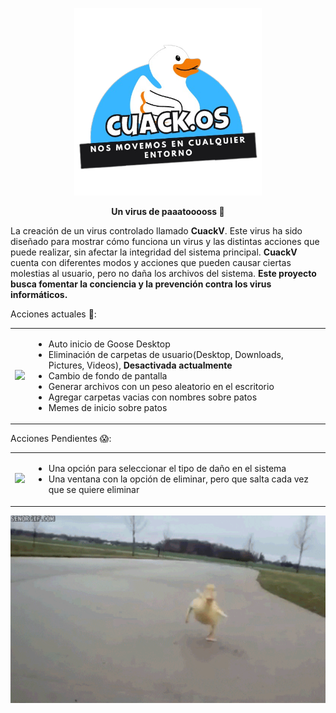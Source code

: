 <p align="center">
  <img src="./ReadmeUtils/CUACKOS.png" height="300">
</p>

<p align="center">
 <strong>Un virus de paaatooooss 🦆</strong>
</p>

La creación de un virus controlado llamado **CuackV**. Este virus ha sido diseñado para mostrar cómo funciona un virus y las distintas acciones que puede realizar, sin afectar la integridad del sistema principal. **CuackV** cuenta con diferentes modos y acciones que pueden causar ciertas molestias al usuario, pero no daña los archivos del sistema. **Este proyecto busca fomentar la conciencia y la prevención contra los virus informáticos.**

Acciones actuales 🥵:
<table>
  <tr>
    <td>
      <img src="./ReadmeUtils/pato.gif" width="30%">
      <td>
      <ul>
        <li>Auto inicio de Goose Desktop</li>
        <li>Eliminación de carpetas de usuario(Desktop, Downloads, Pictures, Videos), <strong> Desactivada actualmente </strong> </li>
        <li>Cambio de fondo de pantalla</li>
        <li>Generar archivos con un peso aleatorio en el escritorio</li>
        <li>Agregar carpetas vacias con nombres sobre patos</li>
        <li>Memes de inicio sobre patos </li>
       <ul>
       </td>
     </td>
    </tr>
   </table>


Acciones Pendientes 😱: 

<table>
  <tr>
    <td>
      <img src="./ReadmeUtils/pato-ejercicio.gif" width="30%">
      <td>
      <ul>
        <li>Una opción para seleccionar el tipo de daño en el sistema</li>
        <li>Una ventana con la opción de eliminar, pero que salta cada vez que se quiere eliminar </li>
       <ul>
       </td>
     </td>
    </tr>
   </table>

<p align="center">
  <img src="./ReadmeUtils/patocorre.gif" height="300">
</p>



